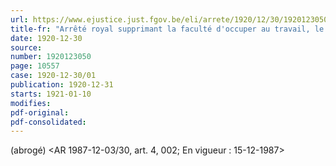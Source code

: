 ```yaml
---
url: https://www.ejustice.just.fgov.be/eli/arrete/1920/12/30/1920123050/justel
title-fr: "Arrêté royal supprimant la faculté d'occuper au travail, le dimanche matin, le personnel des magasins de détail et des salons de coiffure, dans les communes d'Anderlecht, Auderghem, Bruxelles, Etterbeek, Forest, Ixelles, Jette-Saint-Pierre, Koekelberg, Laeken, Molenbeek-Saint-Jean, Saint-Gilles, Saint-Josse-ten-Noode, Schaerbeek, Uccle, Watermael-Boitsfort et Woluwe-Saint-Lambert."
date: 1920-12-30
source:
number: 1920123050
page: 10557
case: 1920-12-30/01
publication: 1920-12-31
starts: 1921-01-10
modifies:
pdf-original:
pdf-consolidated:
---
```


(abrogé) <AR 1987-12-03/30, art. 4, 002;  En vigueur :  15-12-1987>
